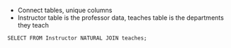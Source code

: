 - Connect tables, unique columns
- Instructor table is the professor data, teaches table is the departments they teach
```
SELECT FROM Instructor NATURAL JOIN teaches;
```